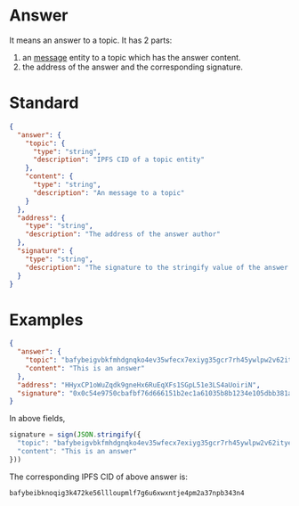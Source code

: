 # Answer

It means an answer to a topic. It has 2 parts:

1. an [message](./message.md) entity to a topic which has the answer content.
2. the address of the answer and the corresponding signature.

# Standard

```json
{
  "answer": {
    "topic": {
      "type": "string",
      "description": "IPFS CID of a topic entity"
    },
    "content": {
      "type": "string",
      "description": "An message to a topic"
    }
  },
  "address": {
    "type": "string",
    "description": "The address of the answer author"
  },
  "signature": {
    "type": "string",
    "description": "The signature to the stringify value of the answer field by the corresponding private key of the author address"
  }
}
```

# Examples

```json
{
  "answer": {
    "topic": "bafybeigvbkfmhdgnqko4ev35wfecx7exiyg35gcr7rh45ywlpw2v62itye",
    "content": "This is an answer"
  },
  "address": "HHyxCP1oWuZqdk9gneHx6RuEqXFs1SGpL51e3LS4aUoiriN",
  "signature": "0x0c54e9750cbafbf76d666151b2ec1a61035b8b1234e105dbb381aa5c564a753d16a1fbdd6ade7e89d4c09391d7ea3aedf4932fcf439025c828c397e5900d2080"
}
```

In above fields,

```javascript
signature = sign(JSON.stringify({
  "topic": "bafybeigvbkfmhdgnqko4ev35wfecx7exiyg35gcr7rh45ywlpw2v62itye",
  "content": "This is an answer"
}))
```

The corresponding IPFS CID of above answer is:

```
bafybeibknoqig3k472ke56llloupmlf7g6u6xwxntje4pm2a37npb343n4
```

